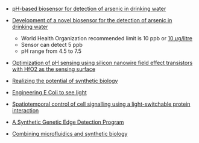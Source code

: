 - [pH-based biosensor for detection of arsenic in drinking water](/papers/pH_based_biosensor_arsenic_drinkingwater.pdf)
- [Development of a novel biosensor for the detection of arsenic in drinking water](/papers/Edinburgh_Development_arsenic_drinking_water.pdf)
	- World Health Organization recommended limit is 10 ppb or [10 $\mu$g/litre](http://www.who.int/mediacentre/factsheets/fs372/en/)
	- Sensor can detect 5 ppb
	- pH range from 4.5 to 7.5
- [Optimization of pH sensing using silicon nanowire field effect transistors with HfO2 as the sensing surface](/papers/NanowireFET_Nanotechnology.pdf)

- [Realizing the potential of synthetic biology](/papers/nrm3767.pdf)

- [Engineering E Coli to see light](/papers/Engineering_EColi_tosee_light.pdf)

- [Spatiotemporal control of cell signalling using a light-switchable protein interaction](/papers/Spatiotemporal.pdf)

- [A Synthetic Genetic Edge Detection Program](/papers/Synthetic_edge_Detection.pdf)

- [Combining microfluidics and synthetic biology](/papers/Microfluidics_and_SynBio.pdf)

